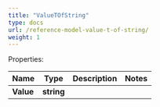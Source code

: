 ```yaml
---
title: "ValueTOfString"
type: docs
url: /reference-model-value-t-of-string/
weight: 1
---
```


Properties:

Name | Type | Description | Notes
---- | ---- | ----------- | -----
**Value** | **string** |  | 


